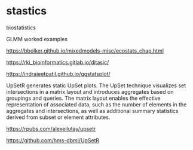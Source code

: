 # stastics
biostatistics

GLMM worked examples

https://bbolker.github.io/mixedmodels-misc/ecostats_chap.html


https://rki_bioinformatics.gitlab.io/ditasic/


https://indrajeetpatil.github.io/ggstatsplot/

UpSetR generates static UpSet plots. The UpSet technique visualizes set intersections in a matrix layout and introduces aggregates based on groupings and queries. The matrix layout enables the effective representation of associated data, such as the number of elements in the aggregates and intersections, as well as additional summary statistics derived from subset or element attributes.

https://rpubs.com/alexeilutay/upsetr

https://github.com/hms-dbmi/UpSetR

